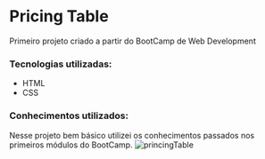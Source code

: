# Pricing Table 
Primeiro projeto criado a partir do BootCamp de Web Development

### Tecnologias utilizadas:
- HTML
- CSS

### Conhecimentos utilizados:
Nesse projeto bem básico utilizei os conhecimentos passados nos primeiros módulos do BootCamp.
![princingTable](https://user-images.githubusercontent.com/102259041/168403792-bf83db23-5e8b-4469-abc4-a4be50d24f7a.png)
